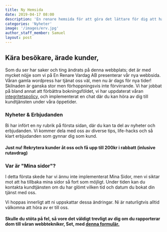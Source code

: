 ```yaml
---
title: Ny Hemsida
date: 2019-04-17 08:00
description: 'En renare hemsida för att göra det lättare för dig att ha En Renare Vardag'
categories: 'Nyheter'
image: '/images/erv.jpg'
author_staff_member: Samuel
layout: post
---
```

## Kära besökare, ärade kunder,

Som du ser har saker och ting ändrats på denna webbplats; det är med mycket nöjje som vi på En Renare Vardag AB presenterar vår nya webbsida. Våran gamla wordpress har tjänat oss väl, men nu är dags för nya tider! Skilnaden är ganska stor men förhoppningsvis inte förvirrande. Vi har jobbat på bland annat att förbättra bokningsföldet, vi har uppdaterat våran [integritetspolicy,](/integritetspolicy/) och implementerat en chat där du kan höra av dig till kundtjänsten under våra öppetider.

### Nyheter & Erbjudanden

Bi har infört en ny rubrik på första sidan, där du kan ta del av nyheter och erbjudanden. Vi kommer dela med oss av diverse tips, life-hacks och så klart erbjudanden som gynnar dig som kund.

#### Just nu! Rekrytera kunder åt oss och få upp till 200kr i rabbatt (inlusive rutavdrag)

### Var är "Mina sidor"?

I detta första skede har vi ännu inte implementerat Mina Sidor, men vi siktar mot att ha tillbaka mina sidor så fort som möjligt. Under tiden kan du kontakta kundtjänsten om du har glömt vilken tid och datum du bokat din tjänst med oss.

Vi hoppas innerligt att ni uppskattar dessa ändringar. Ni är naturligtvis alltid välkomna att höra av er till oss.

#### Skulle du stöta på fel, så vore det väldigt trevligt av dig om du rapporterar dom till våran webbtekniker, Set, med [denna formulär.](/kontakta-oss/)

